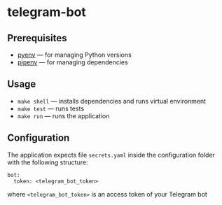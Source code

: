 # telegram-bot

## Prerequisites
* [pyenv](https://github.com/pyenv/pyenv#installation) — for managing Python versions
* [pipenv](https://pipenv.pypa.io/en/latest/#install-pipenv-today) — for managing dependencies

## Usage
* `make shell` — installs dependencies and runs virtual environment
* `make test` — runs tests
* `make run` — runs the application

## Configuration
The application expects file `secrets.yaml` inside the configuration folder with the following structure:
```
bot:
  token: <telegram_bot_token>
```
where `<telegram_bot_token>` is an access token of your Telegram bot